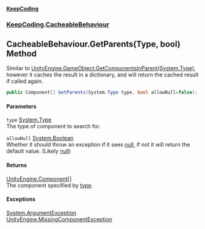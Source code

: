 #### [KeepCoding](index.md 'index')
### [KeepCoding](KeepCoding.md 'KeepCoding').[CacheableBehaviour](CacheableBehaviour.md 'KeepCoding.CacheableBehaviour')
## CacheableBehaviour.GetParents(Type, bool) Method
Similar to [UnityEngine.GameObject.GetComponentsInParent(System.Type)](https://docs.microsoft.com/en-us/dotnet/api/UnityEngine.GameObject.GetComponentsInParent#UnityEngine_GameObject_GetComponentsInParent_System_Type_ 'UnityEngine.GameObject.GetComponentsInParent(System.Type)'), however it caches the result in a dictionary, and will return the cached result if called again.  
```csharp
public Component[] GetParents(System.Type type, bool allowNull=false);
```
#### Parameters
<a name='KeepCoding.CacheableBehaviour.GetParents(System.Type.bool).type'></a>
`type` [System.Type](https://docs.microsoft.com/en-us/dotnet/api/System.Type 'System.Type')  
The type of component to search for.
  
<a name='KeepCoding.CacheableBehaviour.GetParents(System.Type.bool).allowNull'></a>
`allowNull` [System.Boolean](https://docs.microsoft.com/en-us/dotnet/api/System.Boolean 'System.Boolean')  
Whether it should throw an exception if it sees [null](https://docs.microsoft.com/en-us/dotnet/csharp/language-reference/keywords/null 'https://docs.microsoft.com/en-us/dotnet/csharp/language-reference/keywords/null'), if not it will return the default value. (Likely [null](https://docs.microsoft.com/en-us/dotnet/csharp/language-reference/keywords/null 'https://docs.microsoft.com/en-us/dotnet/csharp/language-reference/keywords/null'))
  
#### Returns
[UnityEngine.Component](https://docs.microsoft.com/en-us/dotnet/api/UnityEngine.Component 'UnityEngine.Component')[[]](https://docs.microsoft.com/en-us/dotnet/api/System.Array 'System.Array')  
The component specified by [type](CacheableBehaviour.GetParents.aUnvkn1vlXWJCLOrTO0NEA.md#KeepCoding.CacheableBehaviour.GetParents(System.Type.bool).type 'KeepCoding.CacheableBehaviour.GetParents(System.Type, bool).type').
#### Exceptions
[System.ArgumentException](https://docs.microsoft.com/en-us/dotnet/api/System.ArgumentException 'System.ArgumentException')  
[UnityEngine.MissingComponentException](https://docs.microsoft.com/en-us/dotnet/api/UnityEngine.MissingComponentException 'UnityEngine.MissingComponentException')  
